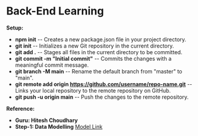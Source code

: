 # Back-End Learning
**Setup:**
- **npm init** -- Creates a new package.json file in your project directory.
- **git init** -- Initializes a new Git repository in the current directory.
- **git add .** -- Stages all files in the current directory to be committed.
- **git commit -m "Initial commit"** -- Commits the changes with a meaningful commit message.
- **git branch -M main** -- Rename the default branch from "master" to "main".
- **git remote add origin https://github.com/username/repo-name.git** -- Links your local repository to the remote repository on GitHub.
- **git push -u origin main** -- Push the changes to the remote repository.

**Reference:** 
- **Guru: Hitesh Choudhary**
- **Step-1: Data Modelling** [Model Link](https://app.eraser.io/workspace/YtPqZ1VogxGy1jzIDkzj)